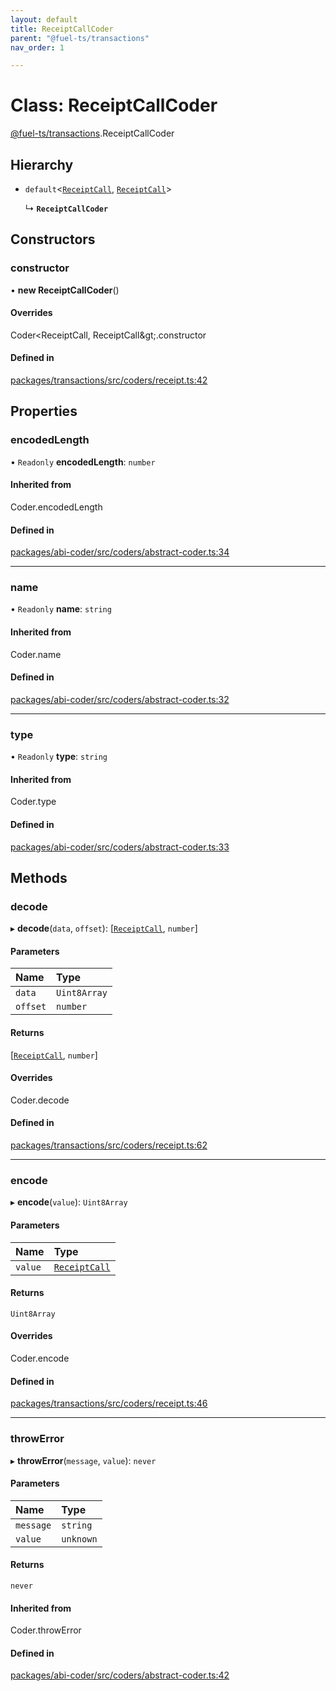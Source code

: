 ```yaml
---
layout: default
title: ReceiptCallCoder
parent: "@fuel-ts/transactions"
nav_order: 1

---
```


# Class: ReceiptCallCoder

[@fuel-ts/transactions](../index.md).ReceiptCallCoder

## Hierarchy

- `default`<[`ReceiptCall`](../index.md#receiptcall), [`ReceiptCall`](../index.md#receiptcall)\>

  ↳ **`ReceiptCallCoder`**

## Constructors

### constructor

• **new ReceiptCallCoder**()

#### Overrides

Coder&lt;ReceiptCall, ReceiptCall\&gt;.constructor

#### Defined in

[packages/transactions/src/coders/receipt.ts:42](https://github.com/FuelLabs/fuels-ts/blob/master/packages/transactions/src/coders/receipt.ts#L42)

## Properties

### encodedLength

• `Readonly` **encodedLength**: `number`

#### Inherited from

Coder.encodedLength

#### Defined in

[packages/abi-coder/src/coders/abstract-coder.ts:34](https://github.com/FuelLabs/fuels-ts/blob/master/packages/abi-coder/src/coders/abstract-coder.ts#L34)

___

### name

• `Readonly` **name**: `string`

#### Inherited from

Coder.name

#### Defined in

[packages/abi-coder/src/coders/abstract-coder.ts:32](https://github.com/FuelLabs/fuels-ts/blob/master/packages/abi-coder/src/coders/abstract-coder.ts#L32)

___

### type

• `Readonly` **type**: `string`

#### Inherited from

Coder.type

#### Defined in

[packages/abi-coder/src/coders/abstract-coder.ts:33](https://github.com/FuelLabs/fuels-ts/blob/master/packages/abi-coder/src/coders/abstract-coder.ts#L33)

## Methods

### decode

▸ **decode**(`data`, `offset`): [[`ReceiptCall`](../index.md#receiptcall), `number`]

#### Parameters

| Name | Type |
| :------ | :------ |
| `data` | `Uint8Array` |
| `offset` | `number` |

#### Returns

[[`ReceiptCall`](../index.md#receiptcall), `number`]

#### Overrides

Coder.decode

#### Defined in

[packages/transactions/src/coders/receipt.ts:62](https://github.com/FuelLabs/fuels-ts/blob/master/packages/transactions/src/coders/receipt.ts#L62)

___

### encode

▸ **encode**(`value`): `Uint8Array`

#### Parameters

| Name | Type |
| :------ | :------ |
| `value` | [`ReceiptCall`](../index.md#receiptcall) |

#### Returns

`Uint8Array`

#### Overrides

Coder.encode

#### Defined in

[packages/transactions/src/coders/receipt.ts:46](https://github.com/FuelLabs/fuels-ts/blob/master/packages/transactions/src/coders/receipt.ts#L46)

___

### throwError

▸ **throwError**(`message`, `value`): `never`

#### Parameters

| Name | Type |
| :------ | :------ |
| `message` | `string` |
| `value` | `unknown` |

#### Returns

`never`

#### Inherited from

Coder.throwError

#### Defined in

[packages/abi-coder/src/coders/abstract-coder.ts:42](https://github.com/FuelLabs/fuels-ts/blob/master/packages/abi-coder/src/coders/abstract-coder.ts#L42)
